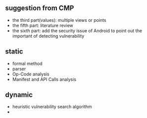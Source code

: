 
## suggestion from CMP
- the third part(values): multiple views or points
- the fifth part: literature review
- the sixth part: add the security issue of Android to point out the important of detecting vulnerability

## static

- formal method
- parser
- Op-Code analysis
- Manifest and API Calls analysis


## dynamic 
- heuristic vulnerability search algorithm
- 
